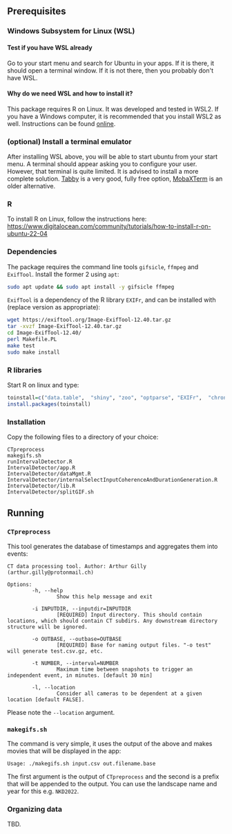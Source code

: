 ## Prerequisites

### Windows Subsystem for Linux (WSL)

#### Test if you have WSL already
Go to your start menu and search for Ubuntu in your apps. If it is there, it should open a terminal window. If it is not there, then you probably don't have WSL.

#### Why do we need WSL and how to install it?
This package requires R on Linux. It was developed and tested in WSL2. If you have a Windows computer, it is recommended that you install WSL2 as well. Instructions can be found [online](https://learn.microsoft.com/en-us/windows/wsl/install).

### (optional) Install a terminal emulator
After installing WSL above, you will be able to start ubuntu from your start menu. A terminal should appear asking you to configure your user. However, that terminal is quite limited. It is advised to install a more complete solution. [Tabby](tabby.sh) is a very good, fully free option, [MobaXTerm](https://mobaxterm.mobatek.net/download.html) is an older alternative.

### R
To install R on Linux, follow the instructions here: https://www.digitalocean.com/community/tutorials/how-to-install-r-on-ubuntu-22-04

### Dependencies
The package requires the command line tools `gifsicle`, `ffmpeg` and `ExifTool`. Install the former 2 using `apt`:
```bash
sudo apt update && sudo apt install -y gifsicle ffmpeg
```

`ExifTool` is a dependency of the R library `EXIFr`, and can be installed with (replace version as appropriate):

```bash
wget https://exiftool.org/Image-ExifTool-12.40.tar.gz
tar -xvzf Image-ExifTool-12.40.tar.gz
cd Image-ExifTool-12.40/
perl Makefile.PL
make test
sudo make install
```

### R libraries
Start R on linux and type:
```R
toinstall=c("data.table",  "shiny", "zoo", "optparse", "EXIFr",  "chron", "DT", "tools", "shinyjs", "shinyFiles", "jsonlite")
install.packages(toinstall)
```

### Installation
Copy the following files to a directory of your choice:
```
CTpreprocess
makegifs.sh
runIntervalDetector.R
IntervalDetector/app.R
IntervalDetector/dataMgmt.R
IntervalDetector/internalSelectInputCoherenceAndDurationGeneration.R
IntervalDetector/lib.R
IntervalDetector/splitGIF.sh
```

## Running

### `CTpreprocess`
This tool generates the database of timestamps and aggregates them into events:
```
CT data processing tool. Author: Arthur Gilly (arthur.gilly@protonmail.ch)

Options:
        -h, --help
                Show this help message and exit

        -i INPUTDIR, --inputdir=INPUTDIR
                [REQUIRED] Input directory. This should contain locations, which should contain CT subdirs. Any downstream directory structure will be ignored.

        -o OUTBASE, --outbase=OUTBASE
                [REQUIRED] Base for naming output files. "-o test" will generate test.csv.gz, etc.

        -t NUMBER, --interval=NUMBER
                Maximum time between snapshots to trigger an independent event, in minutes. [default 30 min]

        -l, --location
                Consider all cameras to be dependent at a given location [default FALSE].
```

Please note the `--location` argument.

### `makegifs.sh`

The command is very simple, it uses the output of the above and makes movies that will be displayed in the app:

```
Usage: ./makegifs.sh input.csv out.filename.base
```

The first argument is the output of `CTpreprocess` and the second is a prefix that will be appended to the output. You can use the landscape name and year for this e.g. `NKD2022`.

### Organizing data

TBD.